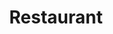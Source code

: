 ---
enabled: true
title: "Restaurant"
description: "Restaurant Website Theme"
image_webp: images/templates/restaurant.webp
image: images/templates/restaurant.jpg
link: "https://restaurant.tristangoetz.me"

---